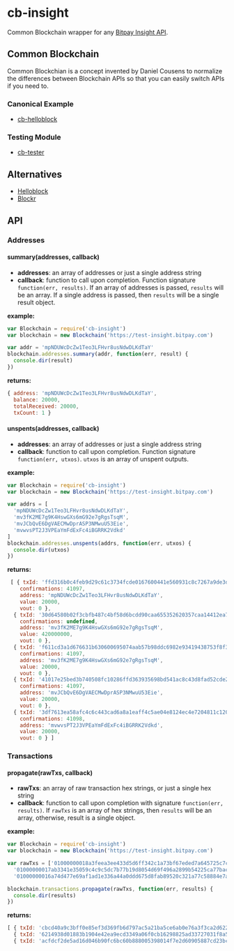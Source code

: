 cb-insight
==========

Common Blockchain wrapper for any [Bitpay Insight API](https://github.com/bitpay/insight-api).


Common Blockchain
------------------

Common Blockchian is a concept invented by Daniel Cousens to normalize the differences between Blockchain APIs so that you can easily switch APIs if you need to.


### Canonical Example

- [cb-helloblock](https://github.com/dcousens/cb-helloblock)


### Testing Module

- [cb-tester](https://github.com/dcousens/common-blockchain)


Alternatives
------------
- [Helloblock](https://github.com/dcousens/cb-helloblock)
- [Blockr](https://github.com/weilu/cb-blockr)


API
---

### Addresses

#### summary(addresses, callback)

- **addresses**: an array of addresses or just a single address string
- **callback**: function to call upon completion. Function signature
`function(err, results)`. If an array of addresses is passed,  `results` will be an array.
If a single address is passed, then `results` will be a single result object.

**example:**

```js
var Blockchain = require('cb-insight')
var blockchain = new Blockchain('https://test-insight.bitpay.com')

var addr = 'mpNDUWcDcZw1Teo3LFHvr8usNdwDLKdTaY'
blockchain.addresses.summary(addr, function(err, result) {
  console.dir(result)
})
```

**returns:**

```js
{ address: 'mpNDUWcDcZw1Teo3LFHvr8usNdwDLKdTaY',
  balance: 20000,
  totalReceived: 20000,
  txCount: 1 }
```


#### unspents(addresses, callback)

- **addresses**: an array of addresses or just a single address string
- **callback**: function to call upon completion. Function signature
`function(err, utxos)`. `utxos` is an array of unspent outputs.

**example:**

```js
var Blockchain = require('cb-insight')
var blockchain = new Blockchain('https://test-insight.bitpay.com')

var addrs = [
  'mpNDUWcDcZw1Teo3LFHvr8usNdwDLKdTaY',
  'mv3fK2ME7g9K4HswGXs6mG92e7gRgsTsqM',
  'mvJCbQvE6DgVAECMwDprASP3NMwuU53Eie',
  'mvwvsPT2J3VPEaYmFdExFc4iBGRRK2Vdkd'
]
blockchain.addresses.unspents(addrs, function(err, utxos) {
  console.dir(utxos)
})
```

**returns:**

```js
 [ { txId: 'ffd316b0c4feb9d29c61c3734fcde0167600441e560931c8c7267a9de3d9e29a',
    confirmations: 41097,
    address: 'mpNDUWcDcZw1Teo3LFHvr8usNdwDLKdTaY',
    value: 20000,
    vout: 0 },
  { txId: '30d64580b02f3cbfb487c4bf58d6bcdd90caa655352620357caa14412ea7954d',
    confirmations: undefined,
    address: 'mv3fK2ME7g9K4HswGXs6mG92e7gRgsTsqM',
    value: 420000000,
    vout: 0 },
  { txId: 'f611cd3a1d676631b630600695074aab57b98ddc6982e93419438753f8f3fbda',
    confirmations: 41097,
    address: 'mv3fK2ME7g9K4HswGXs6mG92e7gRgsTsqM',
    value: 20000,
    vout: 0 },
  { txId: '41017e25bed3b740508fc10286ffd363935698bd541ac8c43d8fad52cde25220',
    confirmations: 41097,
    address: 'mvJCbQvE6DgVAECMwDprASP3NMwuU53Eie',
    value: 20000,
    vout: 0 },
  { txId: '3df7613ea58afc4c6c443cad6a8a1eaff4c5ae04e8124ec4e7204811c120101c',
    confirmations: 41098,
    address: 'mvwvsPT2J3VPEaYmFdExFc4iBGRRK2Vdkd',
    value: 20000,
    vout: 0 } ]
```




### Transactions

#### propagate(rawTxs, callback)

- **rawTxs**: an array of raw transaction hex strings, or just a single hex string
- **callback**: function to call upon completion with signature `function(err, results)`. 
If `rawTxs` is an array of hex strings, then `results` will be an array, otherwise, result is a single object.

**example:**

```js
var Blockchain = require('cb-insight')
var blockchain = new Blockchain('https://test-insight.bitpay.com')

var rawTxs = ['01000000018a3feea3ee433d5d6ff342c1a73bf67eded7a645725c7cdc4ce3f56b0f55de7d000000008b4830450221009d342a19422d2d16cfeac63b48f91d45df55d3b0e7cf60fe4c60ef337e4c742a0220230b9d2c248d4c85ab53c3efa18ab0a39ed72ab1d1926bdffbaaf9b60f5d165a0141047e646d9a2731ec1eb862e80e9fd262def4137e04dc4b9b1a04e4b1494f4748095a872ee5dd2653df252c84f553fc8d53d143920ae2508edf5798703bcb7ff1d3ffffffff01a0860100000000001976a9146ef4a59431f760a19a3dbf27fb442126f4b876f588ac00000000',
  '01000000017ab3341e35059c4c9c5dc7b77b19d8054d69f496a2899b54225ca77bac7f07dd000000008b483045022100ac8f8a90fd735ddcf87ed4f89531977dd350797c84d4709b3dfef2083dad52a102200166b7407e7033763b6c22b8be56d8f7c549515d2b84db641b7f0172554765be0141047e646d9a2731ec1eb862e80e9fd262def4137e04dc4b9b1a04e4b1494f4748095a872ee5dd2653df252c84f553fc8d53d143920ae2508edf5798703bcb7ff1d3ffffffff0110270000000000001976a9146ef4a59431f760a19a3dbf27fb442126f4b876f588ac00000000',
  '01000000016a74d477e69af1ad1e336a44a0ddd675d8fab89520c321a77c58884e7a6a0595000000008b4830450221009ee7da1c2921c999413503bd4dc289c0d7bef2f55b63033048aba99ff3c98c3b02202256d291fc1deb62d91c4b959586d69f33ec3df982775c869d4e34d15a5034370141047e646d9a2731ec1eb862e80e9fd262def4137e04dc4b9b1a04e4b1494f4748095a872ee5dd2653df252c84f553fc8d53d143920ae2508edf5798703bcb7ff1d3ffffffff0150c30000000000001976a9146ef4a59431f760a19a3dbf27fb442126f4b876f588ac00000000']

blockchain.transactions.propagate(rawTxs, function(err, results) {
  console.dir(results)
})
```

**returns:**

```js
[ { txId: 'cbcd40a9c3bff0e85ef3d369fb6d797ac5a21ba5ce6ab0e76a3f3ca2d622824d' },
  { txId: '6214938d01883b1904e42ea9ecd3349a06f0cb16298825ad33727031f8a57a8b' },
  { txId: 'acfdcf2de5ad16d046b90fc6bc60b888005398014f7e2d60905887cd23bcf9d9' } ]
```


